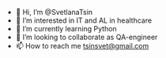 - 👋 Hi, I’m @SvetlanaTsin
- 👀 I’m interested in IT and AL in healthcare
- 🌱 I’m currently learning Python
- 💞️ I’m looking to collaborate as QA-engineer
- 📫 How to reach me tsinsvet@gmail.com

<!---
SvetlanaTsin/SvetlanaTsin is a ✨ special ✨ repository because its `README.md` (this file) appears on your GitHub profile.
You can click the Preview link to take a look at your changes.
--->
